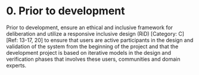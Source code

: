 # 0. Prior to development 

Prior to development, ensure an ethical and inclusive framework for deliberation and utilize a responsive inclusive design (RiD) [Category: C] [Ref: 13-17, 20]  to ensure that users are active participants in the design and validation of the system from the beginning of the project and that the development project is based on iterative models in the design and verification phases that involves these users, communities and domain experts. 
